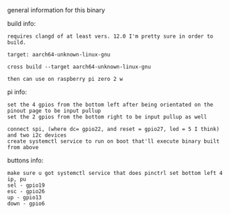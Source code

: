 general information for this binary

build info:

    requires clangd of at least vers. 12.0 I'm pretty sure in order to build.

    target: aarch64-unknown-linux-gnu

    cross build --target aarch64-unknown-linux-gnu

    then can use on raspberry pi zero 2 w

pi info:

    set the 4 gpios from the bottom left after being orientated on the pinout page to be input pullup
    set the 2 gpios from the bottom right to be input pullup as well

    connect spi, (where dc= gpio22, and reset = gpio27, led = 5 I think) and two i2c devices
    create systemctl service to run on boot that'll execute binary built from above

buttons info:

    make sure u got systemctl service that does pinctrl set bottom left 4 ip, pu
    sel - gpio19
    esc - gpio26
    up - gpio13
    down - gpio6
    


